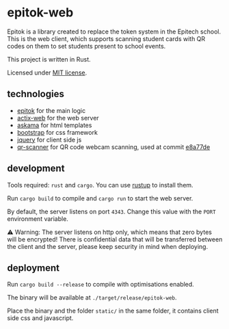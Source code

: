 # epitok-web

Epitok is a library created to replace the token system in the Epitech school.
This is the web client, which supports scanning student cards with QR codes on them to set students present to school events.

This project is written in Rust.

Licensed under [MIT license](license.txt).

## technologies

* [epitok](https://github.com/x4m3/epitok) for the main logic
* [actix-web](https://actix.rs) for the web server
* [askama](https://github.com/djc/askama) for html templates
* [bootstrap](https://getbootstrap.com) for css framework
* [jquery](https://jquery.com) for client side js
* [qr-scanner](https://github.com/nimiq/qr-scanner) for QR code webcam scanning, used at commit [e8a77de](https://github.com/nimiq/qr-scanner/tree/e8a77de)

## development

Tools required: `rust` and `cargo`. You can use [rustup](https://rustup.rs) to install them.

Run `cargo build` to compile and `cargo run` to start the web server.

By default, the server listens on port `4343`. Change this value with the `PORT` environment variable.

⚠️ Warning: The server listens on http only, which means that zero bytes will be encrypted!
There is confidential data that will be transferred between the client and the server, please keep security in mind when deploying.

## deployment

Run `cargo build --release` to compile with optimisations enabled.

The binary will be available at `./target/release/epitok-web`.

Place the binary and the folder `static/` in the same folder, it contains client side css and javascript.